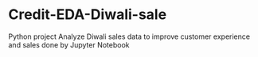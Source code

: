 # Credit-EDA-Diwali-sale
 Python project  Analyze Diwali sales data to improve customer experience and sales done by Jupyter Notebook
